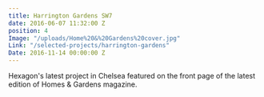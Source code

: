 ```yaml
---
title: Harrington Gardens SW7
date: 2016-06-07 11:32:00 Z
position: 4
Image: "/uploads/Home%20&%20Gardens%20cover.jpg"
Link: "/selected-projects/harrington-gardens"
Date: 2016-11-14 00:00:00 Z
---
```


Hexagon's latest project in Chelsea featured on the front page of the latest edition of Homes & Gardens magazine. 